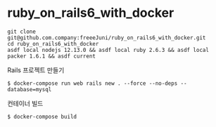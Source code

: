 # ruby_on_rails6_with_docker
```
git clone git@github.com.company:freeeJuni/ruby_on_rails6_with_docker.git
cd ruby_on_rails6_with_docker
asdf local nodejs 12.13.0 && asdf local ruby 2.6.3 && asdf local packer 1.6.1 && asdf current
```

Rails 프로젝트 만들기
```
$ docker-compose run web rails new . --force --no-deps --database=mysql
```
컨테이너 빌드
```
$ docker-compose build
```


